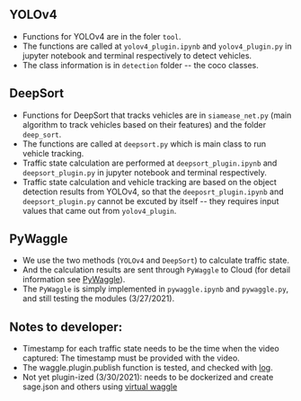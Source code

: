 ## YOLOv4

- Functions for YOLOv4 are in the foler `tool`. <br/>
- The functions are called at `yolov4_plugin.ipynb` and `yolov4_plugin.py` in jupyter notebook and terminal respectively to detect vehicles. <br/>
- The class information is in `detection` folder -- the coco classes.

## DeepSort
- Functions for DeepSort that tracks vehicles are in `siamease_net.py` (main algorithm to track vehicles based on their features) and the folder `deep_sort`. <br/>
- The functions are called at `deepsort.py` which is main class to run vehicle tracking. <br/>
- Traffic state calculation are performed at `deepsort_plugin.ipynb` and `deepsort_plugin.py` in jupyter notebook and terminal respectively. <br/>
- Traffic state calculation and vehicle tracking are based on the object detection results from YOLOv4, so that the `deeposrt_plugin.ipynb` and `deepsort_plugin.py` cannot be excuted by itself -- they requires input values that came out from `yolov4_plugin`.

## PyWaggle
- We use the two methods (`YOLOv4` and `DeepSort`) to calculate traffic state. <br/>
- And the calculation results are sent through `PyWaggle` to Cloud (for detail information see [PyWaggle](https://github.com/waggle-sensor/pywaggle)). <br/>
- The `PyWaggle` is simply implemented in `pywaggle.ipynb` and `pywaggle.py`, and still testing the modules (3/27/2021).


## Notes to developer:
- Timestamp for each traffic state needs to be the time when the video captured: The timestamp must be provided with the video.
- The waggle.plugin.publish function is tested, and checked with [log](https://github.com/waggle-sensor/pywaggle/wiki/Plugins:-Getting-Started#debug-logging).
- Not yet plugin-ized (3/30/2021): needs to be dockerized and create sage.json and others using [virtual waggle](https://github.com/waggle-sensor/virtual-waggle#running-node-application-stack)
